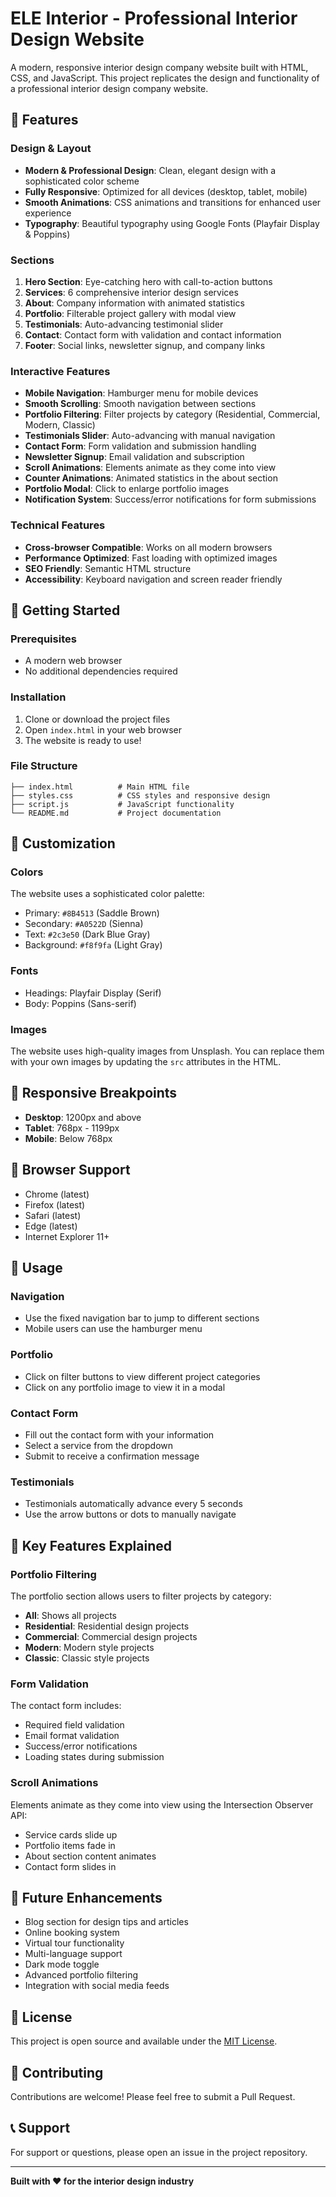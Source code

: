 # ELE Interior - Professional Interior Design Website

A modern, responsive interior design company website built with HTML, CSS, and JavaScript. This project replicates the design and functionality of a professional interior design company website.

## 🌟 Features

### Design & Layout
- **Modern & Professional Design**: Clean, elegant design with a sophisticated color scheme
- **Fully Responsive**: Optimized for all devices (desktop, tablet, mobile)
- **Smooth Animations**: CSS animations and transitions for enhanced user experience
- **Typography**: Beautiful typography using Google Fonts (Playfair Display & Poppins)

### Sections
1. **Hero Section**: Eye-catching hero with call-to-action buttons
2. **Services**: 6 comprehensive interior design services
3. **About**: Company information with animated statistics
4. **Portfolio**: Filterable project gallery with modal view
5. **Testimonials**: Auto-advancing testimonial slider
6. **Contact**: Contact form with validation and contact information
7. **Footer**: Social links, newsletter signup, and company links

### Interactive Features
- **Mobile Navigation**: Hamburger menu for mobile devices
- **Smooth Scrolling**: Smooth navigation between sections
- **Portfolio Filtering**: Filter projects by category (Residential, Commercial, Modern, Classic)
- **Testimonials Slider**: Auto-advancing with manual navigation
- **Contact Form**: Form validation and submission handling
- **Newsletter Signup**: Email validation and subscription
- **Scroll Animations**: Elements animate as they come into view
- **Counter Animations**: Animated statistics in the about section
- **Portfolio Modal**: Click to enlarge portfolio images
- **Notification System**: Success/error notifications for form submissions

### Technical Features
- **Cross-browser Compatible**: Works on all modern browsers
- **Performance Optimized**: Fast loading with optimized images
- **SEO Friendly**: Semantic HTML structure
- **Accessibility**: Keyboard navigation and screen reader friendly

## 🚀 Getting Started

### Prerequisites
- A modern web browser
- No additional dependencies required

### Installation
1. Clone or download the project files
2. Open `index.html` in your web browser
3. The website is ready to use!

### File Structure
```
├── index.html          # Main HTML file
├── styles.css          # CSS styles and responsive design
├── script.js           # JavaScript functionality
└── README.md           # Project documentation
```

## 🎨 Customization

### Colors
The website uses a sophisticated color palette:
- Primary: `#8B4513` (Saddle Brown)
- Secondary: `#A0522D` (Sienna)
- Text: `#2c3e50` (Dark Blue Gray)
- Background: `#f8f9fa` (Light Gray)

### Fonts
- Headings: Playfair Display (Serif)
- Body: Poppins (Sans-serif)

### Images
The website uses high-quality images from Unsplash. You can replace them with your own images by updating the `src` attributes in the HTML.

## 📱 Responsive Breakpoints
- **Desktop**: 1200px and above
- **Tablet**: 768px - 1199px
- **Mobile**: Below 768px

## 🔧 Browser Support
- Chrome (latest)
- Firefox (latest)
- Safari (latest)
- Edge (latest)
- Internet Explorer 11+

## 📝 Usage

### Navigation
- Use the fixed navigation bar to jump to different sections
- Mobile users can use the hamburger menu

### Portfolio
- Click on filter buttons to view different project categories
- Click on any portfolio image to view it in a modal

### Contact Form
- Fill out the contact form with your information
- Select a service from the dropdown
- Submit to receive a confirmation message

### Testimonials
- Testimonials automatically advance every 5 seconds
- Use the arrow buttons or dots to manually navigate

## 🎯 Key Features Explained

### Portfolio Filtering
The portfolio section allows users to filter projects by category:
- **All**: Shows all projects
- **Residential**: Residential design projects
- **Commercial**: Commercial design projects
- **Modern**: Modern style projects
- **Classic**: Classic style projects

### Form Validation
The contact form includes:
- Required field validation
- Email format validation
- Success/error notifications
- Loading states during submission

### Scroll Animations
Elements animate as they come into view using the Intersection Observer API:
- Service cards slide up
- Portfolio items fade in
- About section content animates
- Contact form slides in

## 🔮 Future Enhancements
- Blog section for design tips and articles
- Online booking system
- Virtual tour functionality
- Multi-language support
- Dark mode toggle
- Advanced portfolio filtering
- Integration with social media feeds

## 📄 License
This project is open source and available under the [MIT License](LICENSE).

## 🤝 Contributing
Contributions are welcome! Please feel free to submit a Pull Request.

## 📞 Support
For support or questions, please open an issue in the project repository.

---

**Built with ❤️ for the interior design industry**
